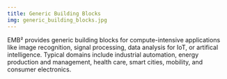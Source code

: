 ```yaml
---
title: Generic Building Blocks
img: generic_building_blocks.jpg
---
```

EMB² provides generic building blocks for compute-intensive applications like image recognition, signal processing, data analysis for IoT, or artifical intelligence. Typical domains include industrial automation, energy production and management, health care, smart cities, mobility, and consumer electronics.
